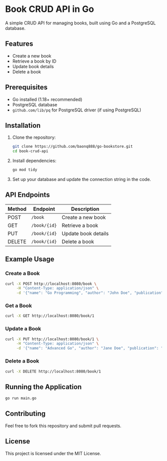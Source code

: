 # Book CRUD API in Go

A simple CRUD API for managing books, built using Go and a PostgreSQL database.

## Features
- Create a new book
- Retrieve a book by ID
- Update book details
- Delete a book

## Prerequisites
- Go installed (1.18+ recommended)
- PostgreSQL database
- `github.com/lib/pq` for PostgreSQL driver (if using PostgreSQL)

## Installation

1. Clone the repository:
   ```sh
   git clone https://github.com/baonq888/go-bookstore.git
   cd book-crud-api
   ```
2. Install dependencies:
   ```sh
   go mod tidy
   ```
3. Set up your database and update the connection string in the code.

## API Endpoints

| Method | Endpoint        | Description          |
|--------|----------------|----------------------|
| POST   | `/book`       | Create a new book   |
| GET    | `/book/{id}`  | Retrieve a book     |
| PUT    | `/book/{id}`  | Update book details |
| DELETE | `/book/{id}`  | Delete a book       |

## Example Usage

### Create a Book
```sh
curl -X POST http://localhost:8080/book \
     -H "Content-Type: application/json" \
     -d '{"name": "Go Programming", "author": "John Doe", "publication": "Tech Books"}'
```

### Get a Book
```sh
curl -X GET http://localhost:8080/book/1
```

### Update a Book
```sh
curl -X PUT http://localhost:8080/book/1 \
     -H "Content-Type: application/json" \
     -d '{"name": "Advanced Go", "author": "Jane Doe", "publication": "Expert Publishing"}'
```

### Delete a Book
```sh
curl -X DELETE http://localhost:8080/book/1
```

## Running the Application

```sh
go run main.go
```

## Contributing
Feel free to fork this repository and submit pull requests.

## License
This project is licensed under the MIT License.

